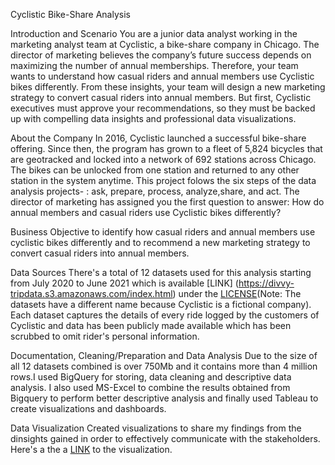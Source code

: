 Cyclistic Bike-Share Analysis

Introduction and Scenario
You are a junior data analyst working in the marketing analyst team at Cyclistic, a bike-share company in Chicago. The director
of marketing believes the company’s future success depends on maximizing the number of annual memberships. Therefore,
your team wants to understand how casual riders and annual members use Cyclistic bikes differently. From these insights,
your team will design a new marketing strategy to convert casual riders into annual members. But first, Cyclistic executives
must approve your recommendations, so they must be backed up with compelling data insights and professional data
visualizations.

About the Company
In 2016, Cyclistic launched a successful bike-share offering. Since then, the program has grown to a fleet of 5,824 bicycles that
are geotracked and locked into a network of 692 stations across Chicago. The bikes can be unlocked from one station and
returned to any other station in the system anytime.
This project folows the six steps of the data analysis projects- : ask, prepare, process, analyze,share, and act.
The director of marketing has assigned you the first question to answer: How do annual members and casual riders use Cyclistic bikes differently? 

Business Objective
to identify how casual riders and annual members use cyclistic bikes differently and to recommend a new marketing strategy to convert casual riders
into annual members.

Data Sources
There's a total of 12 datasets used for this analysis starting from July 2020 to June 2021 which is available [LINK] (https://divvy-tripdata.s3.amazonaws.com/index.html)
under the [LICENSE](https://www.divvybikes.com/data-license-agreement)(Note: The datasets have a different name because Cyclistic is a fictional company).
Each dataset captures the details of every ride logged by the customers of Cyclistic 
and data has been publicly made available which has been scrubbed to omit rider's personal information.

Documentation, Cleaning/Preparation and Data Analysis
Due to the size of all 12 datasets combined is over 750Mb and it contains more than 4 million rows.I used BigQuery for storing, data cleaning
and descriptive data analysis. I also used MS-Excel to combine the results obtained from Bigquery to perform better descriptive analysis and 
finally used Tableau to create visualizations and dashboards.

Data Visualization
Created visualizations to share my findings from the dinsights gained in order to effectively communicate with the stakeholders. Here's a the a [LINK](https://docs.google.com/presentation/d/1A-incKmSsrDybqube0x0ELWs-y5-pOXYzCQGhC25TV8/edit#slide=id.ge471a7f6e6_0_1472)  to the visualization.
